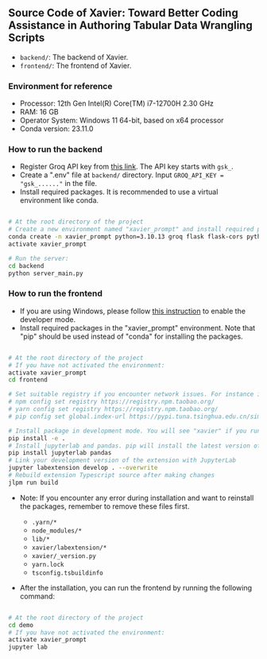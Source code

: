 ## Source Code of Xavier: Toward Better Coding Assistance in Authoring Tabular Data Wrangling Scripts

- `backend/`: The backend of Xavier.
- `frontend/`: The frontend of Xavier.

### Environment for reference

- Processor: 12th Gen Intel(R) Core(TM) i7-12700H   2.30 GHz
- RAM: 16 GB
- Operator System: Windows 11 64-bit, based on x64 processor
- Conda version: 23.11.0


### How to run the backend

- Register Groq API key from [this link](https://console.groq.com/). The API key starts with `gsk_`.
- Create a ".env" file at `backend/` directory. Input `GROQ_API_KEY = "gsk_......"` in the file.
- Install required packages. It is recommended to use a virtual environment like conda.

```bash

# At the root directory of the project
# Create a new environment named "xavier_prompt" and install required packages.
conda create -n xavier_prompt python=3.10.13 groq flask flask-cors python-dotenv typeguard=3.0.2
activate xavier_prompt

# Run the server:
cd backend
python server_main.py

```

### How to run the frontend

- If you are using Windows, please follow [this instruction](https://learn.microsoft.com/en-us/windows/apps/get-started/enable-your-device-for-development) to enable the developer mode.
- Install required packages in the "xavier_prompt" environment. Note that "pip" should be used instead of "conda" for installing the packages.

```bash

# At the root directory of the project
# If you have not activated the environment:
activate xavier_prompt
cd frontend

# Set suitable registry if you encounter network issues. For instance in China, you can use the following commands:
# npm config set registry https://registry.npm.taobao.org/
# yarn config set registry https://registry.npm.taobao.org/
# pip config set global.index-url https://pypi.tuna.tsinghua.edu.cn/simple

# Install package in development mode. You will see "xavier" if you run "pip list" command.
pip install -e .
# Install jupyterlab and pandas. pip will install the latest version of jupyterlab (>4) and pandas (>2.2). You can run `jupyter --version` or `pip list` to check the version.
pip install jupyterlab pandas
# Link your development version of the extension with JupyterLab
jupyter labextension develop . --overwrite
# Rebuild extension Typescript source after making changes
jlpm run build

```

- Note: If you encounter any error during installation and want to reinstall the packages, remember to remove these files first.
  - `.yarn/*`
  - `node_modules/*`
  - `lib/*`
  - `xavier/labextension/*`
  - `xavier/_version.py`
  - `yarn.lock`
  - `tsconfig.tsbuildinfo`


- After the installation, you can run the frontend by running the following command:

```bash

# At the root directory of the project
cd demo
# If you have not activated the environment:
activate xavier_prompt
jupyter lab

```